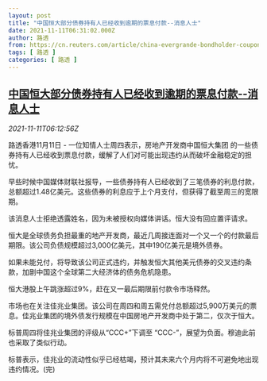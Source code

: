 ```yaml
---
layout: post
title: "中国恒大部分债券持有人已经收到逾期的票息付款--消息人士"
date: 2021-11-11T06:31:02.000Z
author: 路透
from: https://cn.reuters.com/article/china-evergrande-bondholder-coupon-payme-idCNKBS2HW0HZ
tags: [ 路透 ]
categories: [ 路透 ]
---
```

<!--1636612262000-->
[中国恒大部分债券持有人已经收到逾期的票息付款--消息人士](https://cn.reuters.com/article/china-evergrande-bondholder-coupon-payme-idCNKBS2HW0HZ)
------

<div>
<div><i>2021-11-11T06:12:56Z</i></div><p>路透香港11月11日 - 一位知情人士周四表示，房地产开发商中国恒大集团 的一些债券持有人已经收到票息付款，缓解了人们对可能出现违约从而破坏金融稳定的担忧。</p><p>早些时候中国媒体财联社报导，一些债券持有人已经收到了三笔债券的利息付款，总额超过1.48亿美元。这些债券的利息应于上个月支付，但获得了截至周三的宽限期。</p><p>该消息人士拒绝透露姓名，因为未被授权向媒体讲话。恒大没有回应置评请求。</p><p>恒大是全球债务负担最重的地产开发商，最近几周接连面对一个又一个的付款最后期限。该公司负债规模超过3,000亿美元，其中190亿美元是境外债券。</p><p>如果未能兑付，将导致该公司正式违约，并触发恒大其他美元债券的交叉违约条款，加剧中国这个全球第二大经济体的债务危机隐患。</p><p>恒大港股上午跳涨超过9%，赶在又一最后期限前付款令市场释然。</p><p>市场也在关注佳兆业集团。该公司在周四和周五需兑付总额超过5,900万美元的票息。佳兆业集团的境外债发行规模在中国房地产开发商中处于第二，仅次于恒大。</p><p>标普周四将佳兆业集团的评级从“CCC+”下调至 “CCC-”，展望为负面。穆迪此前也采取了类似行动。</p><p>标普表示，佳兆业的流动性似乎已经枯竭，预计其未来六个月内将不可避免地出现违约情况。(完)</p>
</div>
